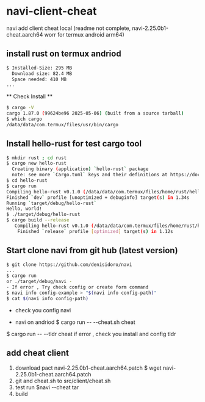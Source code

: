 # navi-client-cheat
navi add client cheat local  (readme not complete, navi-2.25.0b1-cheat.aarch64 worr for termux android arm64)


## install rust on termux andriod
```bash
$ Installed-Size: 295 MB
  Download size: 82.4 MB
  Space needed: 410 MB
...
```
** Check Install **
```bash
$ cargo -V
cargo 1.87.0 (99624be96 2025-05-06) (built from a source tarball)
$ which cargo
/data/data/com.termux/files/usr/bin/cargo
```
## Install  hello-rust for test cargo tool
```bash
$ mkdir rust ; cd rust
$ cargo new hello-rust
  Creating binary (application) `hello-rust` package
  note: see more `Cargo.toml` keys and their definitions at https://doc.rust-lang.org/cargo/reference/manifest.html
$ cd hello-rust
$ cargo run
Compiling hello-rust v0.1.0 (/data/data/com.termux/files/home/rust/hello-rust)
Finished `dev` profile [unoptimized + debuginfo] target(s) in 1.34s
Running `target/debug/hello-rust`
Hello, world!
$ ./target/debug/hello-rust
$ cargo build --release
   Compiling hello-rust v0.1.0 (/data/data/com.termux/files/home/rust/hello-rust)
    Finished `release` profile [optimized] target(s) in 1.12s
```
## Start clone navi  from git hub (latest version)  
```bash
$ git clone https://github.com/denisidoro/navi
...
$ cargo run
or ./target/debug/navi -
- If error , Try check config or create form command
$ navi info config-example > "$(navi info config-path)"
$ cat $(navi info config-path)   
```
- check you config navi

* navi on andriod
$ cargo run -- --cheat.sh cheat

$ cargo run -- --tldr cheat
if error , check you install and config tldr

## add cheat client 
1. download pact navi-2.25.0b1-cheat.aarch64.patch
  $ wget navi-2.25.0b1-cheat.aarch64.patch
2. git and cheat.sh to src/client/cheat.sh
3. test run
   $navi --cheat tar
4. build


    




